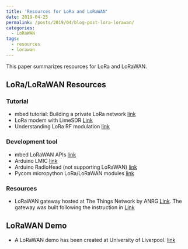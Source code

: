```yaml
---
title: 'Resources for LoRa and LoRaWAN'
date: 2019-04-25
permalink: /posts/2019/04/blog-post-lora-lorawan/
categories:
  - LoRaWAN
tags:
  - resources
  - lorawan
---
```


This paper summarizes resources for LoRa and LoRaWAN.

## LoRa/LoRaWAN Resources

### Tutorial
* mbed tutorial: Building a private LoRa network [link](https://os.mbed.com/docs/mbed-os/v5.12/tutorials/LoRa-tutorial.html)
* LoRa modem with LimeSDR [Link](https://myriadrf.org/news/lora-modem-limesdr/)
* Understanding LoRa RF modulation [link](https://revspace.nl/DecodingLora)

###  Development tool
* mbed LoRaWAN APIs [link](https://os.mbed.com/docs/mbed-os/v5.12/apis/lorawan.html)
* Arduino LMIC [link](https://github.com/matthijskooijman/arduino-lmic)
* Arduino RadioHead (not supporting LoRaWAN) [link](https://www.airspayce.com/mikem/arduino/RadioHead/classRH__RF95.html)
* Pycom micropython LoRa/LoRaWAN modules [link](https://docs.pycom.io/firmwareapi/pycom/network/lora.html)

### Resources
* LoRaWAN gateway hosted at The Things Network by ANRG [Link](https://www.thethingsnetwork.org/u/anrg). The gateway was built following the instruction in [Link](https://www.thethingsnetwork.org/labs/story/rak831-lora-gateway-from-package-to-online)

## LoRaWAN Demo
* A LoRaWAN demo has been created at University of Liverpool. [link](https://junqing-zhang.github.io/posts/2019/04/blog-post-lorawan-fipy-demo/)
